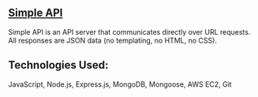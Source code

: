 ## [Simple API](http://api.alexw.tech/)


Simple API is an API server that communicates directly over URL requests. All responses are JSON data (no templating, no HTML, no CSS).


## Technologies Used:


JavaScript, Node.js, Express.js, MongoDB, Mongoose, AWS EC2, Git


